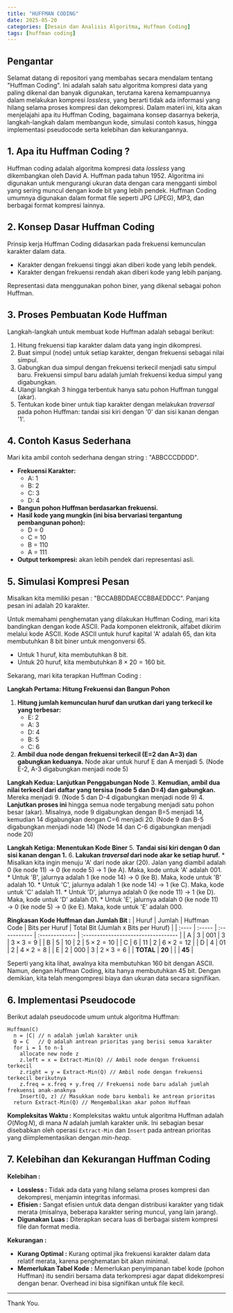 ```yaml
---
title: "HUFFMAN CODING"
date: 2025-05-20
categories: [Desain dan Analisis Algoritma, Huffman Coding]
tags: [huffman coding]
---
```


## Pengantar

Selamat datang di repositori yang membahas secara mendalam tentang "Huffman Coding". Ini adalah salah satu algoritma kompresi data yang paling dikenal dan banyak digunakan, terutama karena kemampuannya dalam melakukan kompresi *lossless*, yang berarti tidak ada informasi yang hilang selama proses kompresi dan dekompresi. Dalam materi ini, kita akan menjelajahi apa itu Huffman Coding, bagaimana konsep dasarnya bekerja, langkah-langkah dalam membangun kode, simulasi contoh kasus, hingga implementasi pseudocode serta kelebihan dan kekurangannya.

## 1. Apa itu Huffman Coding ?

Huffman coding adalah algoritma kompresi data *lossless* yang dikembangkan oleh David A. Huffman pada tahun 1952. Algoritma ini digunakan untuk mengurangi ukuran data dengan cara mengganti simbol yang sering muncul dengan kode bit yang lebih pendek. Huffman Coding umumnya digunakan dalam format file seperti JPG (JPEG), MP3, dan berbagai format kompresi lainnya.

## 2. Konsep Dasar Huffman Coding

Prinsip kerja Huffman Coding didasarkan pada frekuensi kemunculan karakter dalam data.
* Karakter dengan frekuensi tinggi akan diberi kode yang lebih pendek.
* Karakter dengan frekuensi rendah akan diberi kode yang lebih panjang.

Representasi data menggunakan pohon biner, yang dikenal sebagai pohon Huffman.

## 3. Proses Pembuatan Kode Huffman

Langkah-langkah untuk membuat kode Huffman adalah sebagai berikut:
1.  Hitung frekuensi tiap karakter dalam data yang ingin dikompresi.
2.  Buat simpul (node) untuk setiap karakter, dengan frekuensi sebagai nilai simpul.
3.  Gabungkan dua simpul dengan frekuensi terkecil menjadi satu simpul baru. Frekuensi simpul baru adalah jumlah frekuensi kedua simpul yang digabungkan.
4.  Ulangi langkah 3 hingga terbentuk hanya satu pohon Huffman tunggal (akar).
5.  Tentukan kode biner untuk tiap karakter dengan melakukan *traversal* pada pohon Huffman: tandai sisi kiri dengan '0' dan sisi kanan dengan '1'.

## 4. Contoh Kasus Sederhana

Mari kita ambil contoh sederhana dengan string : "ABBCCCDDDD".

* **Frekuensi Karakter:**
    * A: 1
    * B: 2
    * C: 3
    * D: 4
* **Bangun pohon Huffman berdasarkan frekuensi.**
* **Hasil kode yang mungkin (ini bisa bervariasi tergantung pembangunan pohon):**
    * D = 0
    * C = 10
    * B = 110
    * A = 111
* **Output terkompresi:** akan lebih pendek dari representasi asli.

## 5. Simulasi Kompresi Pesan

Misalkan kita memiliki pesan : "BCCABBDDAECCBBAEDDCC". Panjang pesan ini adalah 20 karakter.

Untuk memahami penghematan yang dilakukan Huffman Coding, mari kita bandingkan dengan kode ASCII. Pada komponen elektronik, alfabet dikirim melalui kode ASCII. Kode ASCII untuk huruf kapital 'A' adalah 65, dan kita membutuhkan 8 bit biner untuk mengonversi 65.

* Untuk 1 huruf, kita membutuhkan 8 bit.
* Untuk 20 huruf, kita membutuhkan $8 \times 20 = 160$ bit.

Sekarang, mari kita terapkan Huffman Coding :

**Langkah Pertama: Hitung Frekuensi dan Bangun Pohon**
1.  **Hitung jumlah kemunculan huruf dan urutkan dari yang terkecil ke yang terbesar:**
    * E: 2
    * A: 3
    * D: 4
    * B: 5
    * C: 6
2.  **Ambil dua node dengan frekuensi terkecil (E=2 dan A=3) dan gabungkan keduanya.** Node akar untuk huruf E dan A menjadi 5.
    (Node E-2, A-3 digabungkan menjadi node 5)

**Langkah Kedua: Lanjutkan Penggabungan Node**
3.  **Kemudian, ambil dua nilai terkecil dari daftar yang tersisa (node 5 dan D=4) dan gabungkan.** Mereka menjadi 9.
    (Node 5 dan D-4 digabungkan menjadi node 9)
4.  **Lanjutkan proses ini** hingga semua node tergabung menjadi satu pohon besar (akar). Misalnya, node 9 digabungkan dengan B=5 menjadi 14, kemudian 14 digabungkan dengan C=6 menjadi 20.
    (Node 9 dan B-5 digabungkan menjadi node 14)
    (Node 14 dan C-6 digabungkan menjadi node 20)

**Langkah Ketiga: Menentukan Kode Biner**
5.  **Tandai sisi kiri dengan 0 dan sisi kanan dengan 1.**
6.  **Lakukan *traversal* dari node akar ke setiap huruf.**
    * Misalkan kita ingin menuju 'A' dari node akar (20). Jalan yang diambil adalah 0 (ke node 11) $\rightarrow$ 0 (ke node 5) $\rightarrow$ 1 (ke A). Maka, kode untuk 'A' adalah 001.
    * Untuk 'B', jalurnya adalah 1 (ke node 14) $\rightarrow$ 0 (ke B). Maka, kode untuk 'B' adalah 10.
    * Untuk 'C', jalurnya adalah 1 (ke node 14) $\rightarrow$ 1 (ke C). Maka, kode untuk 'C' adalah 11.
    * Untuk 'D', jalurnya adalah 0 (ke node 11) $\rightarrow$ 1 (ke D). Maka, kode untuk 'D' adalah 01.
    * Untuk 'E', jalurnya adalah 0 (ke node 11) $\rightarrow$ 0 (ke node 5) $\rightarrow$ 0 (ke E). Maka, kode untuk 'E' adalah 000.

**Ringkasan Kode Huffman dan Jumlah Bit :**
| Huruf | Jumlah | Huffman Code | Bits per Huruf | Total Bit (Jumlah x Bits per Huruf) |
| :---- | :----- | :----------- | :------------- | :---------------------------------- |
| A     | 3      | 001          | 3              | $3 \times 3 = 9$                    |
| B     | 5      | 10           | 2              | $5 \times 2 = 10$                   |
| C     | 6      | 11           | 2              | $6 \times 2 = 12$                   |
| D     | 4      | 01           | 2              | $4 \times 2 = 8$                    |
| E     | 2      | 000          | 3              | $2 \times 3 = 6$                    |
| **TOTAL** | **20** |              |                | **45** |

Seperti yang kita lihat, awalnya kita membutuhkan 160 bit dengan ASCII. Namun, dengan Huffman Coding, kita hanya membutuhkan 45 bit. Dengan demikian, kita telah mengompresi biaya dan ukuran data secara signifikan.

## 6. Implementasi Pseudocode

Berikut adalah pseudocode umum untuk algoritma Huffman:

```pseudocode
Huffman(C)
  n = |C| // n adalah jumlah karakter unik
  Q = C   // Q adalah antrean prioritas yang berisi semua karakter
  for i = 1 to n-1
    allocate new node z
    z.left = x = Extract-Min(Q) // Ambil node dengan frekuensi terkecil
    z.right = y = Extract-Min(Q) // Ambil node dengan frekuensi terkecil berikutnya
    z.freq = x.freq + y.freq // Frekuensi node baru adalah jumlah frekuensi anak-anaknya
    Insert(Q, z) // Masukkan node baru kembali ke antrean prioritas
  return Extract-Min(Q) // Mengembalikan akar pohon Huffman
```

**Kompleksitas Waktu :**
Kompleksitas waktu untuk algoritma Huffman adalah $O(N \log N)$, di mana $N$ adalah jumlah karakter unik. Ini sebagian besar disebabkan oleh operasi `Extract-Min` dan `Insert` pada antrean prioritas yang diimplementasikan dengan *min-heap*.

## 7. Kelebihan dan Kekurangan Huffman Coding

**Kelebihan :**
* **Lossless :** Tidak ada data yang hilang selama proses kompresi dan dekompresi, menjamin integritas informasi.
* **Efisien :** Sangat efisien untuk data dengan distribusi karakter yang tidak merata (misalnya, beberapa karakter sering muncul, yang lain jarang).
* **Digunakan Luas :** Diterapkan secara luas di berbagai sistem kompresi file dan format media.

**Kekurangan :**
* **Kurang Optimal :** Kurang optimal jika frekuensi karakter dalam data relatif merata, karena penghematan bit akan minimal.
* **Memerlukan Tabel Kode :** Memerlukan penyimpanan tabel kode (pohon Huffman) itu sendiri bersama data terkompresi agar dapat didekompresi dengan benar. Overhead ini bisa signifikan untuk file kecil.

---

Thank You.
